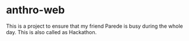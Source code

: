 # anthro-web
This is a project to ensure that my friend Parede is busy during the whole day. This is also called as Hackathon.
